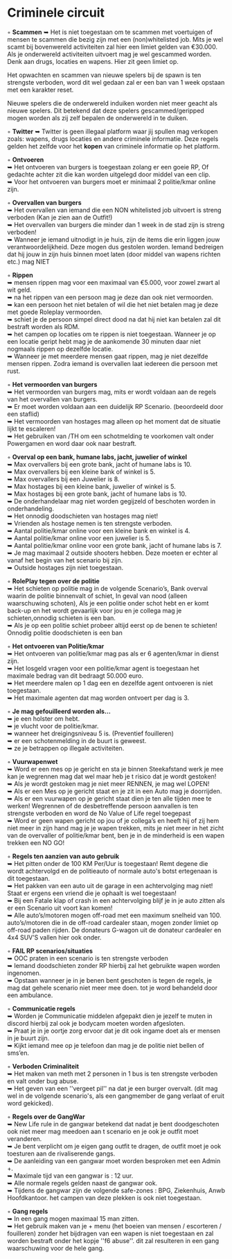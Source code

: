 # Criminele circuit

◦ <b>Scammen</b> ➥ Het is niet toegestaan om te scammen met voertuigen of mensen te scammen die bezig zijn met een (non)whitelisted job. Mits je wel scamt bij bovenwereld activiteiten zal hier een limiet gelden van €30.000. Als je onderwereld activiteiten uitvoert mag je wel gescammed worden. Denk aan drugs, locaties en wapens. Hier zit geen limiet op.

Het opwachten en scammen van nieuwe spelers bij de spawn is ten strengste verboden, word dit wel gedaan zal er een ban van 1 week opstaan met een karakter reset.

Nieuwe spelers die de onderwereld induiken worden niet meer geacht als nieuwe spelers. Dit betekend dat deze spelers gescammed/geripped mogen worden als zij zelf bepalen de onderwereld in te duiken.

◦ <b>Twitter</b> ➥ Twitter is geen illegaal platform waar jij spullen mag verkopen zoals: wapens, drugs locaties en andere criminele informatie. Deze regels gelden het zelfde voor het <b>kopen</b> van criminele informatie op het platform.


◦ <b>Ontvoeren</b> <br>
     ➥ Het ontvoeren van burgers is toegestaan zolang er een goeie RP, Of gedachte achter zit die kan worden uitgelegd door middel van een clip. <br>
     ➥ Voor het ontvoeren van burgers moet er minimaal 2 politie/kmar online zijn.<br>


◦ <b>Overvallen van burgers</b> <br>
     ➥ Het overvallen van iemand die een NON whitelisted job uitvoert is streng verboden (Kan je zien aan de Outfit!)<br> 
     ➥ Het overvallen van burgers die minder dan 1 week in de stad zijn is streng verboden! <br>
     ➥ Wanneer je iemand uitnodigt in je huis, zijn de items die erin liggen jouw verantwoordelijkheid. Deze mogen dus gestolen worden. Iemand bedreigen dat hij jouw in zijn huis binnen moet laten (door middel van wapens richten etc.) mag NIET <br>
    

◦ <b>Rippen</b> <br> 
     ➥ mensen rippen mag voor een maximaal van €5.000, voor zowel zwart al wit geld. <br> 
     ➥ na het rippen van een persoon mag je deze dan ook niet vermoorden. <br>
     ➥ kan een persoon het niet betalen of wil die het niet betalen mag je deze met goede Roleplay vermoorden. <br>
     ➥ schiet je de persoon simpel direct dood na dat hij niet kan betalen zal dit bestraft worden als RDM. <br>
     ➥ het campen op locaties om te rippen is niet toegestaan. Wanneer je op een locatie geript hebt mag je de aankomende 30 minuten daar niet nogmaals rippen op dezelfde locatie. <br>
     ➥ Wanneer je met meerdere mensen gaat rippen, mag je niet dezelfde mensen rippen. Zodra iemand is overvallen laat iedereen die persoon met rust. <br>
    

◦ <b>Het vermoorden van burgers</b><br>
     ➥ Het vermoorden van burgers mag, mits er wordt voldaan aan de regels van het overvallen van burgers.<br>
     ➥ Er moet worden voldaan aan een duidelijk RP Scenario. (beoordeeld door een staflid)<br> 
     ➥ Het vermoorden van hostages mag alleen op het moment dat de situatie lijkt te escaleren!<br>
     ➥ Het gebruiken van /TH om een schotmelding te voorkomen valt onder Powergamen en word daar ook naar bestraft. <br>

◦ <b>Overval op een bank, humane labs, jacht, juwelier of winkel</b> <br>
     ➥ Max overvallers bij een grote bank, jacht of humane labs is 10.<br>
     ➥ Max overvallers bij een kleine bank of winkel is 5.<br>
     ➥ Max overvallers bij een Juwelier is 8. <br>
     ➥ Max hostages bij een kleine bank, juwelier of winkel is 5. <br>
     ➥ Max hostages bij een grote bank, jacht of humane labs is 10.<br>
     ➥ De onderhandelaar mag niet worden gegijzeld of beschoten worden in onderhandeling.<br>
     ➥ Het onnodig doodschieten van hostages mag niet! <br>
     ➥ Vrienden als hostage nemen is ten strengste verboden.<br>
     ➥ Aantal politie/kmar online voor een kleine bank en winkel is 4.<br>
     ➥ Aantal politie/kmar online voor een juwelier is 5.<br>
     ➥ Aantal politie/kmar online voor een grote bank, jacht of humane labs is 7.<br>
     ➥ Je mag maximaal 2 outside shooters hebben. Deze moeten er echter al vanaf het begin van het scenario bij zijn.<br>
     ➥ Outside hostages zijn niet toegestaan.<br>

◦ <b>RolePlay tegen over de politie</b><br>
     ➥ Het schieten op politie mag in de volgende Scenario’s, Bank overval waarin de politie binnenvalt of schiet, In geval van nood (alleen waarschuwing schoten),           Als je een politie onder schot hebt en er komt back-up en het wordt gevaarlijk voor jou en je collega mag je schieten,onnodig schieten is een ban.<br> 
     ➥ Als je op een politie schiet probeer altijd eerst op de benen te schieten! Onnodig politie doodschieten is een ban <br>

◦ <b>Het ontvoeren van Politie/kmar</b><br>
     ➥ Het ontvoeren van politie/kmar mag pas als er 6 agenten/kmar in dienst zijn. <br>
     ➥ Het losgeld vragen voor een politie/kmar agent is toegestaan het maximale bedrag van dit bedraagt 50.000 euro. <br>
     ➥ Het meerdere malen op 1 dag een en dezelfde agent ontvoeren is niet toegestaan. <br>
     ➥ Het maximale agenten dat mag worden ontvoert per dag is 3. <br>

◦ <b>Je mag gefouilleerd worden als…</b><br>
     ➥ je een holster om hebt.<br>
     ➥ je vlucht voor de politie/kmar.<br>
     ➥ wanneer het dreigingsniveau 5 is. (Preventief fouilleren)<br>
     ➥ er een schotenmelding in de buurt is geweest.<br>
     ➥ ze je betrappen op illegale activiteiten.<br>

◦ <b>Vuurwapenwet</b> <br>
     ➥ Word er een mes op je gericht en sta je binnen Steekafstand werk je mee kan je wegrennen mag dat wel maar heb je t risico dat je wordt gestoken! <br>
     ➥ Als je wordt gestoken mag je niet meer RENNEN, je mag wel LOPEN! <br>
     ➥ Als er een Mes op je gericht staat en je zit in een Auto mag je doorrijden.<br>
     ➥ Als er een vuurwapen op je gericht staat dien je ten alle tijden mee te werken! Wegrennen of de desbetreffende persoon aanvallen is ten strengste verboden en           word de No Value of Life regel toegepast<br>
     ➥ Word er geen wapen gericht op jou of je collega’s en heeft hij of zij hem niet meer in zijn hand mag je je wapen trekken, mits je niet meer in het zicht van de        overvaller of politie/kmar bent, ben je in de minderheid is een wapen trekken een NO GO! <br>

◦ <b>Regels ten aanzien van auto gebruik</b> <br>
     ➥ Het pitten onder de 100 KM Per/Uur is toegestaan! Remt degene die wordt achtervolgd en de politieauto of normale auto's botst ertegenaan is dit toegestaan.<br> 
     ➥ Het pakken van een auto uit de garage in een achtervolging mag niet! Staat er ergens een vriend die je ophaalt is wel toegestaan! <br>
     ➥ Bij een Fatale klap of crash in een achtervolging blijf je in je auto zitten als er een Scenario uit voort kan komen! <br>
     ➥ Alle auto’s/motoren mogen off-road met een maximum snelheid van 100. auto’s/motoren die in de off-road cardealer staan, mogen zonder limiet op off-road paden rijden.
     De donateurs G-wagon uit de donateur cardealer en 4x4 SUV’S vallen hier ook onder. <br>

◦ <b>FAIL RP scenarios/situaties</b>     <br>
     ➥  OOC praten in een scenario is ten strengste verboden <br>
     ➥  Iemand doodschieten zonder RP hierbij zal het gebruikte wapen worden ingenomen.<br>
     ➥  Opstaan wanneer je in je benen bent geschoten is tegen de regels, je mag dat gehele scenario niet meer mee doen. tot je word behandeld door een ambulance. <br>

◦ <b>Communicatie regels</b><br>
     ➥ Worden je Communicatie middelen afgepakt dien je jezelf te muten in discord hierbij zal ook je bodycam moeten worden afgesloten.<br>
     ➥ Praat je in je oortje zorg ervoor dat je dit ook ingame doet als er mensen in je buurt zijn. <br>
     ➥ Kijkt iemand mee op je telefoon dan mag je de politie niet bellen of sms’en.    <br>

◦ <b>Verboden Criminaliteit</b><br>
     ➥ Het maken van meth met 2 personen in 1 bus is ten strengste verboden en valt onder bug abuse.<br>
     ➥ Het geven van een ''vergeet pil'' na dat je een burger overvalt. (dit mag wel in de volgende scenario's, als een gangmember de gang verlaat of eruit word gekicked).<br>

◦ <b>Regels over de GangWar</b><br>
     ➥ New Life rule in de gangwar betekend dat nadat je bent doodgeschoten ook niet meer mag meedoen aan t scenario en je ook je outfit moet veranderen.<br>
     ➥ Je bent verplicht om je eigen gang outfit te dragen, de outfit moet je ook toesturen aan de rivaliserende gangs.<br>
     ➥ De aanleiding van een gangwar moet worden besproken met een Admin +.<br>
     ➥ Maximale tijd van een gangwar is : 12 uur.<br>
     ➥ Alle normale regels gelden naast de gangwar ook.<br>
     ➥ Tijdens de gangwar zijn de volgende safe-zones : BPG, Ziekenhuis, Anwb Hoofdkantoor. het campen van deze plekken is ook niet toegestaan.<br>
     
◦ <b>Gang regels</b><br>
     ➥ In een gang mogen maximaal 15 man zitten.<br>
     ➥ Het gebruik maken van je + menu (het boeien van mensen / escorteren / fouilleren) zonder het bijdragen van een wapen is niet toegestaan en zal worden bestraft onder het kopje ''f6 abuse''. dit zal resulteren in een gang waarschuwing voor de hele gang.<br>
